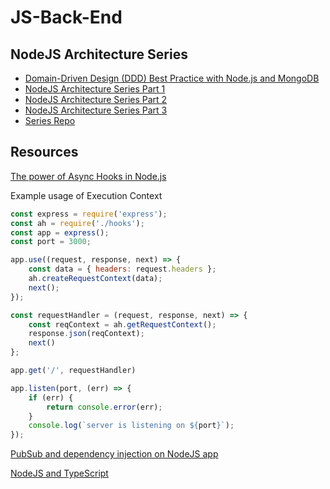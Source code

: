 # JS-Back-End

## NodeJS Architecture Series
- [Domain-Driven Design (DDD) Best Practice with Node.js and MongoDB](https://medium.com/predictivehire/domain-driven-design-ddd-best-practice-with-node-js-mongodb-and-graphql-4d4f45289153)
- [NodeJS Architecture Series Part 1](https://www.toptal.com/express-js/nodejs-typescript-rest-api-pt-1)
- [NodeJS Architecture Series Part 2](https://www.toptal.com/express-js/nodejs-typescript-rest-api-pt-2)
- [NodeJS Architecture Series Part 3](https://www.toptal.com/express-js/nodejs-typescript-rest-api-pt-3)
- [Series Repo](https://github.com/makinhs/toptal-rest-series)


## Resources

[The power of Async Hooks in Node.js](https://medium.com/nmc-techblog/the-power-of-async-hooks-in-node-js-8a2a84238acb)

Example usage of Execution Context
```js
const express = require('express');
const ah = require('./hooks');
const app = express();
const port = 3000;

app.use((request, response, next) => {
    const data = { headers: request.headers };
    ah.createRequestContext(data);
    next();
});

const requestHandler = (request, response, next) => {
    const reqContext = ah.getRequestContext();
    response.json(reqContext);
    next()
};

app.get('/', requestHandler)

app.listen(port, (err) => {
    if (err) {
        return console.error(err);
    }
    console.log(`server is listening on ${port}`);
});
```

[PubSub and dependency injection on NodeJS app](https://softwareontheroad.com/ideal-nodejs-project-structure/)

[NodeJS and TypeScript](https://wanago.io/2019/02/11/node-js-typescript-modules-file-system/)
